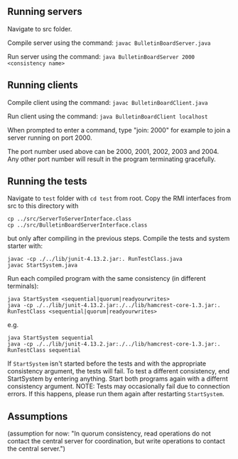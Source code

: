 ## Running servers

Navigate to src folder.

Compile server using the command: 
`javac BulletinBoardServer.java`

Run server using the command: 
`java BulletinBoardServer 2000 <consistency name>`

## Running clients
Compile client using the command: 
`javac BulletinBoardClient.java`

Run client using the command: 
`java BulletinBoardClient localhost`

When prompted to enter a command, type "join: 2000" for example to join a server running on port 2000. 

The port number used above can be 2000, 2001, 2002, 2003 and 2004. Any other port number will result in the program terminating gracefully.

## Running the tests
Navigate to `test` folder with `cd test` from root. Copy the RMI interfaces from src to this directory with
````
cp ../src/ServerToServerInterface.class
cp ../src/BulletinBoardServerInterface.class
````
but only after compiling in the previous steps.
Compile the tests and system starter with:
````
javac -cp ./../lib/junit-4.13.2.jar:. RunTestClass.java
javac StartSystem.java
````
Run each compiled program with the same consistency (in different terminals):
````
java StartSystem <sequential|quorum|readyourwrites>
java -cp ./../lib/junit-4.13.2.jar:./../lib/hamcrest-core-1.3.jar:. RunTestClass <sequential|quorum|readyourwrites>
````
e.g.
````
java StartSystem sequential
java -cp ./../lib/junit-4.13.2.jar:./../lib/hamcrest-core-1.3.jar:. RunTestClass sequential
````
If `StartSystem` isn't started before the tests and with the appropriate consistency argument, the tests will fail.
To test a different consistency, end StartSystem by entering anything. Start both programs again with a differnt consistency argument.
NOTE: Tests may occasionally fail due to connection errors. If this happens, please run them again after restarting `StartSystem`.

## Assumptions
(assumption for now: "In quorum consistency, read operations do not contact the central server for coordination, but write operations to contact the central server.")